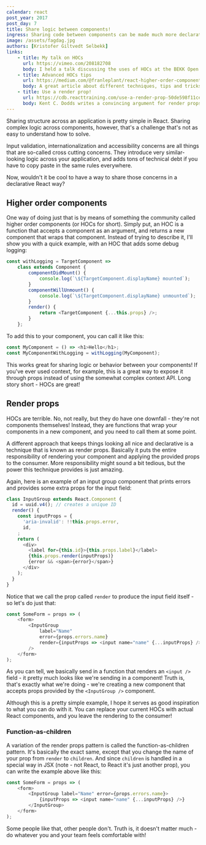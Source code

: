 ```yaml
---
calendar: react
post_year: 2017
post_day: 7
title: Share logic between components!
ingress: Sharing code between components can be made much more declarative and reusable than utility functions
image: /assets/fagdag.jpg
authors: [Kristofer Giltvedt Selbekk]
links:
    - title: My talk on HOCs
      url: https://vimeo.com/208182708
      body: I held a talk discussing the uses of HOCs at the BEKK Open conference. Beware - it\'s in Norwegian
    - title: Advanced HOCs tips
      url: https://medium.com/@franleplant/react-higher-order-components-in-depth-cf9032ee6c3e
      body: A great article about different techniques, tips and tricks when it comes to higher order components
    - title: Use a render prop!
      url: https://cdb.reacttraining.com/use-a-render-prop-50de598f11ce
      body: Kent C. Dodds writes a convincing argument for render props. Definitely a must read!
---
```


Sharing structure across an application is pretty simple in React. Sharing complex logic across components, however,
that's a challenge that's not as easy to understand how to solve.

Input validation, internationalization and accessibility concerns are all things that are so-called cross cutting
concerns. They introduce very similar-looking logic across your application, and adds tons of technical debt if you
have to copy paste in the same rules everywhere.

Now, wouldn't it be cool to have a way to share those concerns in a declarative React way?

## Higher order components

One way of doing just that is by means of something the community called higher order components (or HOCs for short).
Simply put, an HOC is a function that accepts a component as an argument, and returns a new component that wraps that
component. Instead of trying to describe it, I'll show you with a quick example, with an HOC that adds some debug
logging:

```javascript
const withLogging = TargetComponent =>
    class extends Component {
        componentDidMount() {
            console.log(`\${TargetComponent.displayName} mounted`);
        }
        componentWillUnmount() {
            console.log(`\${TargetComponent.displayName} unmounted`);
        }
        render() {
            return <TargetComponent {...this.props} />;
        }
    };
```

To add this to your component, you can call it like this:

```javascript
const MyComponent = () => <h1>Hello</h1>;
const MyComponentWithLogging = withLogging(MyComponent);
```

This works great for sharing logic or behavior between your components! If you've ever used context, for example, this
is a great way to expose it through props instead of using the somewhat complex context API. Long story short - HOCs
are great!

## Render props

HOCs are terrible. No, not really, but they do have one downfall - they're not components themselves! Instead, they are
functions that wrap your components in a new component, and you need to call them at some point.

A different approach that keeps things looking all nice and declarative is a technique that is known as render props.
Basically it puts the entire responsibility of rendering your component and applying the provided props to the consumer.
More responsibility might sound a bit tedious, but the power this technique provides is just amazing.

Again, here is an example of an input group component that prints errors and provides some extra props for the input
field:

```javascript
class InputGroup extends React.Component {
  id = uuid.v4(); // creates a unique ID
  render() {
    const inputProps = {
      'aria-invalid': !!this.props.error,
      id,
    ;
    return (
      <div>
        <label for={this.id}>{this.props.label}</label>
        {this.props.render(inputProps)}
        {error && <span>{error}</span>}
      </div>
    );
  }
}
```

Notice that we call the prop called `render` to produce the input field itself - so let's do just that:

```javascript
const SomeForm = props => (
    <form>
        <InputGroup
            label="Name"
            error={props.errors.name}
            render={inputProps => <input name="name" {...inputProps} />}
        />
    </form>
);
```

As you can tell, we basically send in a function that renders an `<input />` field - it pretty much looks like we're
sending in a component! Truth is, that's exactly what we're doing - we're creating a new component that accepts props
provided by the `<InputGroup />` component.

Although this is a pretty simple example, I hope it serves as good inspiration to what you can do with it. You can
replace your current HOCs with actual React components, and you leave the rendering to the consumer!

### Function-as-children

A variation of the render props pattern is called the function-as-children pattern. It's basically the exact same,
except that you change the name of your prop from `render` to `children`. And since `children` is handled
in a special way in JSX (note - not React, to React it's just another prop), you can write the example above like this:

```javascript
const SomeForm = props => (
    <form>
        <InputGroup label="Name" error={props.errors.name}>
            {inputProps => <input name="name" {...inputProps} />}
        </InputGroup>
    </form>
);
```

Some people like that, other people don't. Truth is, it doesn't matter much - do whatever you and your team feels
comfortable with!
